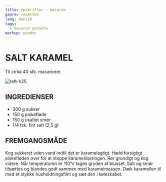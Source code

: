 ```yaml
---
title: opskrifter - macaron
genre: recettes
lang: danish
tags:
  - macaron ganache
markup: pandoc
---
```


# SALT KARAMEL

Til cirka 40 stk. macaroner.

![](/home/fred/.repo/traductions/recettes/images/macaron_karamel.jpg "left-h25")

## INGREDIENSER

- 300 g sukker
- 150 g piskefløde
- 150 g usaltet smør
- 1/4 tsk. fint salt (2,5 g)

## FREMGANGSMÅDE

Kog sukkeret uden vand indtil det er karamelagtigt.
Hæld forsigtigt piskefløden over for at stoppe karamelliseringen.
Rør grundigt og kog videre.
Når temperaturen er 110°c tages gryden af blusset.
Salt og smør tilsættes og blandes godt sammen med karamelmassen.
Dæk karamellen til med et stykke husholdningsfilm og sæt den i køleskabet.

